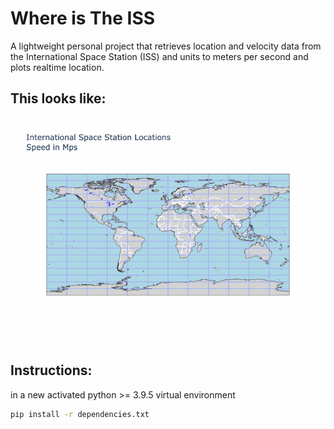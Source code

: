 # Where is The ISS
A lightweight personal project that retrieves location
and velocity data
from the International Space Station (ISS) and units to meters per second and plots realtime location.

## This looks like:
    
![iis](iss.gif) 

## Instructions:
in a new activated python >= 3.9.5 virtual environment
    
```zsh
pip install -r dependencies.txt
```